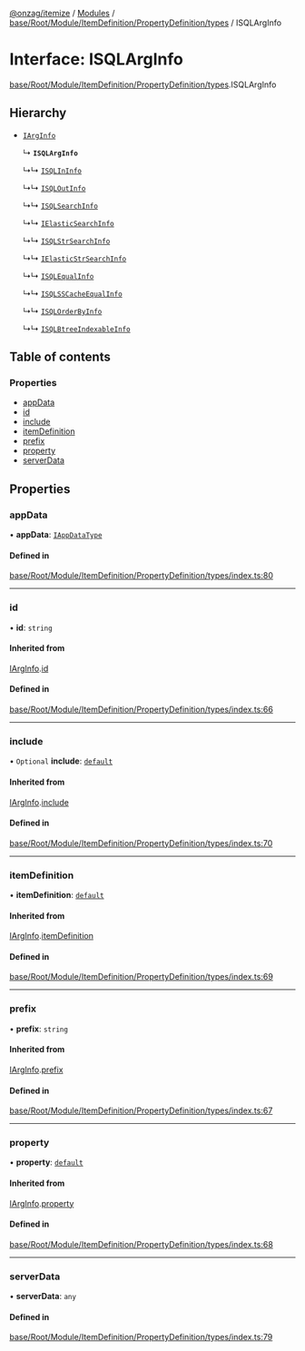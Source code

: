 [@onzag/itemize](../README.md) / [Modules](../modules.md) / [base/Root/Module/ItemDefinition/PropertyDefinition/types](../modules/base_Root_Module_ItemDefinition_PropertyDefinition_types.md) / ISQLArgInfo

# Interface: ISQLArgInfo

[base/Root/Module/ItemDefinition/PropertyDefinition/types](../modules/base_Root_Module_ItemDefinition_PropertyDefinition_types.md).ISQLArgInfo

## Hierarchy

- [`IArgInfo`](base_Root_Module_ItemDefinition_PropertyDefinition_types.IArgInfo.md)

  ↳ **`ISQLArgInfo`**

  ↳↳ [`ISQLInInfo`](base_Root_Module_ItemDefinition_PropertyDefinition_types.ISQLInInfo.md)

  ↳↳ [`ISQLOutInfo`](base_Root_Module_ItemDefinition_PropertyDefinition_types.ISQLOutInfo.md)

  ↳↳ [`ISQLSearchInfo`](base_Root_Module_ItemDefinition_PropertyDefinition_types.ISQLSearchInfo.md)

  ↳↳ [`IElasticSearchInfo`](base_Root_Module_ItemDefinition_PropertyDefinition_types.IElasticSearchInfo.md)

  ↳↳ [`ISQLStrSearchInfo`](base_Root_Module_ItemDefinition_PropertyDefinition_types.ISQLStrSearchInfo.md)

  ↳↳ [`IElasticStrSearchInfo`](base_Root_Module_ItemDefinition_PropertyDefinition_types.IElasticStrSearchInfo.md)

  ↳↳ [`ISQLEqualInfo`](base_Root_Module_ItemDefinition_PropertyDefinition_types.ISQLEqualInfo.md)

  ↳↳ [`ISQLSSCacheEqualInfo`](base_Root_Module_ItemDefinition_PropertyDefinition_types.ISQLSSCacheEqualInfo.md)

  ↳↳ [`ISQLOrderByInfo`](base_Root_Module_ItemDefinition_PropertyDefinition_types.ISQLOrderByInfo.md)

  ↳↳ [`ISQLBtreeIndexableInfo`](base_Root_Module_ItemDefinition_PropertyDefinition_types.ISQLBtreeIndexableInfo.md)

## Table of contents

### Properties

- [appData](base_Root_Module_ItemDefinition_PropertyDefinition_types.ISQLArgInfo.md#appdata)
- [id](base_Root_Module_ItemDefinition_PropertyDefinition_types.ISQLArgInfo.md#id)
- [include](base_Root_Module_ItemDefinition_PropertyDefinition_types.ISQLArgInfo.md#include)
- [itemDefinition](base_Root_Module_ItemDefinition_PropertyDefinition_types.ISQLArgInfo.md#itemdefinition)
- [prefix](base_Root_Module_ItemDefinition_PropertyDefinition_types.ISQLArgInfo.md#prefix)
- [property](base_Root_Module_ItemDefinition_PropertyDefinition_types.ISQLArgInfo.md#property)
- [serverData](base_Root_Module_ItemDefinition_PropertyDefinition_types.ISQLArgInfo.md#serverdata)

## Properties

### appData

• **appData**: [`IAppDataType`](server.IAppDataType.md)

#### Defined in

[base/Root/Module/ItemDefinition/PropertyDefinition/types/index.ts:80](https://github.com/onzag/itemize/blob/73e0c39e/base/Root/Module/ItemDefinition/PropertyDefinition/types/index.ts#L80)

___

### id

• **id**: `string`

#### Inherited from

[IArgInfo](base_Root_Module_ItemDefinition_PropertyDefinition_types.IArgInfo.md).[id](base_Root_Module_ItemDefinition_PropertyDefinition_types.IArgInfo.md#id)

#### Defined in

[base/Root/Module/ItemDefinition/PropertyDefinition/types/index.ts:66](https://github.com/onzag/itemize/blob/73e0c39e/base/Root/Module/ItemDefinition/PropertyDefinition/types/index.ts#L66)

___

### include

• `Optional` **include**: [`default`](../classes/base_Root_Module_ItemDefinition_Include.default.md)

#### Inherited from

[IArgInfo](base_Root_Module_ItemDefinition_PropertyDefinition_types.IArgInfo.md).[include](base_Root_Module_ItemDefinition_PropertyDefinition_types.IArgInfo.md#include)

#### Defined in

[base/Root/Module/ItemDefinition/PropertyDefinition/types/index.ts:70](https://github.com/onzag/itemize/blob/73e0c39e/base/Root/Module/ItemDefinition/PropertyDefinition/types/index.ts#L70)

___

### itemDefinition

• **itemDefinition**: [`default`](../classes/base_Root_Module_ItemDefinition.default.md)

#### Inherited from

[IArgInfo](base_Root_Module_ItemDefinition_PropertyDefinition_types.IArgInfo.md).[itemDefinition](base_Root_Module_ItemDefinition_PropertyDefinition_types.IArgInfo.md#itemdefinition)

#### Defined in

[base/Root/Module/ItemDefinition/PropertyDefinition/types/index.ts:69](https://github.com/onzag/itemize/blob/73e0c39e/base/Root/Module/ItemDefinition/PropertyDefinition/types/index.ts#L69)

___

### prefix

• **prefix**: `string`

#### Inherited from

[IArgInfo](base_Root_Module_ItemDefinition_PropertyDefinition_types.IArgInfo.md).[prefix](base_Root_Module_ItemDefinition_PropertyDefinition_types.IArgInfo.md#prefix)

#### Defined in

[base/Root/Module/ItemDefinition/PropertyDefinition/types/index.ts:67](https://github.com/onzag/itemize/blob/73e0c39e/base/Root/Module/ItemDefinition/PropertyDefinition/types/index.ts#L67)

___

### property

• **property**: [`default`](../classes/base_Root_Module_ItemDefinition_PropertyDefinition.default.md)

#### Inherited from

[IArgInfo](base_Root_Module_ItemDefinition_PropertyDefinition_types.IArgInfo.md).[property](base_Root_Module_ItemDefinition_PropertyDefinition_types.IArgInfo.md#property)

#### Defined in

[base/Root/Module/ItemDefinition/PropertyDefinition/types/index.ts:68](https://github.com/onzag/itemize/blob/73e0c39e/base/Root/Module/ItemDefinition/PropertyDefinition/types/index.ts#L68)

___

### serverData

• **serverData**: `any`

#### Defined in

[base/Root/Module/ItemDefinition/PropertyDefinition/types/index.ts:79](https://github.com/onzag/itemize/blob/73e0c39e/base/Root/Module/ItemDefinition/PropertyDefinition/types/index.ts#L79)
